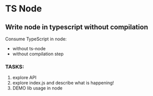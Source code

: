 # TS Node

## Write node in typescript without compilation

Consume TypeScript in node:

- without ts-node
- without compilation step

### TASKS:

1. explore API
1. explore index.js and describe what is happening!
1. DEMO lib usage in node

